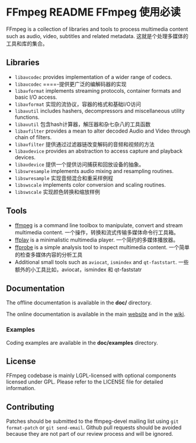 FFmpeg README FFmpeg 使用必读
=============================

FFmpeg is a collection of libraries and tools to process multimedia content
such as audio, video, subtitles and related metadata.
这就是个处理多媒体的工具和库的集合。

## Libraries

* `libavcodec` provides implementation of a wider range of codecs.
* `libavcodec` ====-提供更广泛的编解码器的实现
* `libavformat` implements streaming protocols, container formats and basic I/O access.
* `libavformat` 实现的流协议，容器的格式和基础I/O访问
* `libavutil` includes hashers, decompressors and miscellaneous utility functions.
* `libavutil` 包含hash计算器，解压器和杂七杂八的工具函数
* `libavfilter` provides a mean to alter decoded Audio and Video through chain of filters.
* `libavfilter` 提供通过过滤器链改变解码的音频和视频的方法
* `libavdevice` provides an abstraction to access capture and playback devices.
* `libavdevice` 提供一个提供访问捕获和回放设备的抽象。
* `libswresample` implements audio mixing and resampling routines.
* `libswresample` 实现音频混合和重采样例程
* `libswscale` implements color conversion and scaling routines.
* `libswscale` 实现颜色转换和缩放样例

## Tools

* [ffmpeg](https://ffmpeg.org/ffmpeg.html) is a command line toolbox to
  manipulate, convert and stream multimedia content.
  一个操作，转换和流式传输多媒体命令行工具箱。
* [ffplay](https://ffmpeg.org/ffplay.html) is a minimalistic multimedia player.
  一个简约的多媒体播放器。
* [ffprobe](https://ffmpeg.org/ffprobe.html) is a simple analysis tool to inspect
  multimedia content.
  一个简单的检查多媒体内容的分析工具
* Additional small tools such as `aviocat`, `ismindex` and `qt-faststart`.
  一些额外的小工具比如，aviocat，ismindex 和 qt-faststatr

## Documentation

The offline documentation is available in the **doc/** directory.

The online documentation is available in the main [website](https://ffmpeg.org)
and in the [wiki](https://trac.ffmpeg.org).

### Examples

Coding examples are available in the **doc/examples** directory.

## License

FFmpeg codebase is mainly LGPL-licensed with optional components licensed under
GPL. Please refer to the LICENSE file for detailed information.

## Contributing

Patches should be submitted to the ffmpeg-devel mailing list using
`git format-patch` or `git send-email`. Github pull requests should be
avoided because they are not part of our review process and will be ignored.
